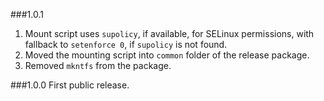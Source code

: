 ###1.0.1
1. Mount script uses `supolicy`, if available, for SELinux permissions, with fallback to `setenforce 0`, if `supolicy` is not found.
2. Moved the mounting script into `common` folder of the release package.
3. Removed `mkntfs` from the package.

###1.0.0
First public release.
